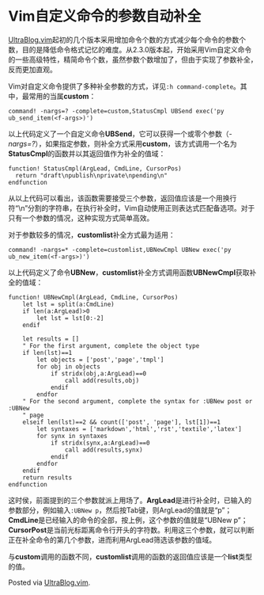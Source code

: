 # Vim自定义命令的参数自动补全

<p><a href="http://0x3f.org/?p=1894">UltraBlog.vim</a>起初的几个版本采用增加命令个数的方式减少每个命令的参数个数，目的是降低命令格式记忆的难度。从2.3.0版本起，开始采用Vim自定义命令的一些高级特性，精简命令个数，虽然参数个数增加了，但由于实现了参数补全，反而更加直观。</p>

<p>Vim对自定义命令提供了多种补全参数的方式，详见<code>:h command-complete</code>。其中，最常用的当属<strong>custom</strong>：</p>

```vim
command! -nargs=? -complete=custom,StatusCmpl UBSend exec('py ub_send_item(<f-args>)')
```

<p>以上代码定义了一个自定义命令<strong>UBSend</strong>，它可以获得一个或零个参数（<em>-nargs=?</em>），如果指定参数，则补全方式采用<strong>custom</strong>，该方式调用一个名为<strong>StatusCmpl</strong>的函数并以其返回值作为补全的值域：</p>

```vim
function! StatusCmpl(ArgLead, CmdLine, CursorPos)
  return "draft\npublish\nprivate\npending\n"
endfunction
```

<p>从以上代码可以看出，该函数需要接受三个参数，返回值应该是一个用换行符“\n”分割的字符串，在执行补全时，Vim自动使用正则表达式匹配备选项。对于只有一个参数的情况，这种实现方式简单高效。</p>

<p>对于参数较多的情况，<strong>customlist</strong>补全方式最为适用：</p>

```vim
command! -nargs=* -complete=customlist,UBNewCmpl UBNew exec('py ub_new_item(<f-args>)')
```

<p>以上代码定义了命令<strong>UBNew</strong>，<strong>customlist</strong>补全方式调用函数<strong>UBNewCmpl</strong>获取补全的值域：</p>

```vim
function! UBNewCmpl(ArgLead, CmdLine, CursorPos)
    let lst = split(a:CmdLine)
    if len(a:ArgLead)>0
        let lst = lst[0:-2]
    endif

    let results = []
    " For the first argument, complete the object type
    if len(lst)==1
        let objects = ['post','page','tmpl']
        for obj in objects
            if stridx(obj,a:ArgLead)==0
                call add(results,obj)
            endif
        endfor
    " For the second argument, complete the syntax for :UBNew post or :UBNew
    " page
    elseif len(lst)==2 && count(['post', 'page'], lst[1])==1
        let syntaxes = ['markdown','html','rst','textile','latex']
        for synx in syntaxes
            if stridx(synx,a:ArgLead)==0
                call add(results,synx)
            endif
        endfor
    endif
    return results
endfunction
```

<p>这时侯，前面提到的三个参数就派上用场了。<strong>ArgLead</strong>是进行补全时，已输入的参数部分，例如输入<code>:UBNew p</code>，然后按Tab键，则ArgLead的值就是“p”；<strong>CmdLine</strong>是已经输入的命令的全部，按上例，这个参数的值就是“UBNew p”；<strong>CursorPost</strong>是当前光标距离命令行开头的字符数。利用这三个参数，就可以判断正在补全命令的第几个参数，进而利用ArgLead筛选该参数的值域。</p>

<p>与<strong>custom</strong>调用的函数不同，<strong>customlist</strong>调用的函数的返回值应该是一个<strong>list</strong>类型的值。</p>

<p>Posted via <a href="http://0x3f.org/?p=1894">UltraBlog.vim</a>.</p>

